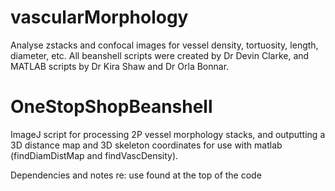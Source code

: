 # vascularMorphology
Analyse zstacks and confocal images for vessel density, tortuosity, length, diameter, etc. 
All beanshell scripts were created by Dr Devin Clarke, and MATLAB scripts by Dr Kira Shaw and Dr Orla Bonnar.

# OneStopShopBeanshell
ImageJ script for processing 2P vessel morphology stacks, and outputting a 3D distance map and 3D skeleton coordinates for use with matlab (findDiamDistMap and findVascDensity).

Dependencies and notes re: use found at the top of the code
